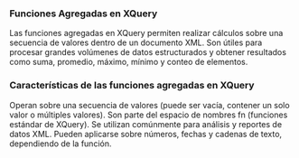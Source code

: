 ### Funciones Agregadas en XQuery ###
Las funciones agregadas en XQuery permiten realizar cálculos sobre una secuencia de valores dentro de un documento XML. Son útiles para procesar grandes volúmenes de datos estructurados y obtener resultados como suma, promedio, máximo, mínimo y conteo de elementos.

### Características de las funciones agregadas en XQuery ###
 Operan sobre una secuencia de valores (puede ser vacía, contener un solo valor o múltiples valores).
 Son parte del espacio de nombres fn (funciones estándar de XQuery).
 Se utilizan comúnmente para análisis y reportes de datos XML.
 Pueden aplicarse sobre números, fechas y cadenas de texto, dependiendo de la función.
 